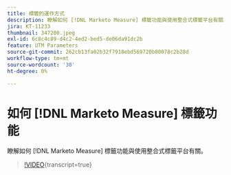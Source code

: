 ```yaml
---
title: 標籤的運作方式
description: 瞭解如何 [!DNL Marketo Measure] 標籤功能與使用整合式標籤平台有關。
jira: KT-11233
thumbnail: 347200.jpeg
exl-id: 6c8c4c89-d4c2-4ed2-bed5-de06da91dc2b
feature: UTM Parameters
source-git-commit: 262cb13fa02b32f7918ebd569720b80078c2b28d
workflow-type: tm+mt
source-wordcount: '30'
ht-degree: 0%

---
```


# 如何 [!DNL Marketo Measure] 標籤功能

瞭解如何 [!DNL Marketo Measure] 標籤功能與使用整合式標籤平台有關。

>[!VIDEO](https://video.tv.adobe.com/v/347200/?learn=on){transcript=true}
